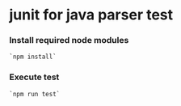 # junit for java parser test

### Install required node modules 
```
`npm install`
```
### Execute test
```
`npm run test`
```